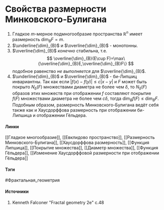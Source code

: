 # Свойства размерности Минковского-Булигана
1. Гладкое $m$-мерное подмногообразие пространства $\mathbb{R}^{n}$ имеет размерность $\dim_{B}F=m$.
2. $\underline{\dim}_{B}$ и $\overline{\dim}_{B}$ - монотонны.
3. $\overline{\dim}_{B}$ *конечно* стабильна, т.е.
   $$
   \overline{\dim}_{B}(E\cup F)=\max\{\overline{\dim}_{B}E,\overline{\dim}_{B}F\}
   $$
   подобное равенство *не выполняется* для $\overline{\dim}_{B}$.
4. $\underline{\dim}_{B}$ и $\overline{\dim}_{B}$ - би-Липшиц инвариантны. Так как если $|f(x)-f(y)|\le c|x-y|$ и $F$ может быть покрыто $N_{\delta}(F)$ множествами диаметра не более чем $\delta$, то $N_{\delta}(F)$ образов этих множеств при отображении $f$ составляют покрытие $f(F)$ множествами диаметра не более чем $c\delta$, тогда $\dim_{B}f(F)\le\dim_{B}F$. Подобным образом, размерность Минковского-Булигана ведёт себя также как и Хаусдорффова размерность при отображении би-Липшица и отображении Гёльдера.
#### Линки
 [[Гладкое многообразие]],
 [[Евклидово пространство]],
 [[Размерность Минковского-Булигана]],
 [[Хаусдорффова размерность]],
 [[Функция Липшица]],
 [[Покрытие множества]],
 [[Диаметр множества]],
 [[Функция Гёльдера]],
 [[Изменение Хаусдорффовой размерности при отображении Гёльдера]]
#### Тэги
 #Фрактальная_геометрия 
#### Источники
1. Kenneth Falconer "Fractal geometry 2e" c.48